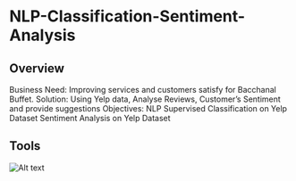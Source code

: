 # NLP-Classification-Sentiment-Analysis

## Overview
Business Need: Improving services and customers satisfy for Bacchanal Buffet.
Solution: Using Yelp data, Analyse Reviews, Customer’s Sentiment and provide suggestions
Objectives: NLP Supervised Classification on Yelp Dataset 
            Sentiment Analysis on Yelp Dataset

## Tools
![Alt text](C:\Users\fa\Desktop?raw=true "Title")
